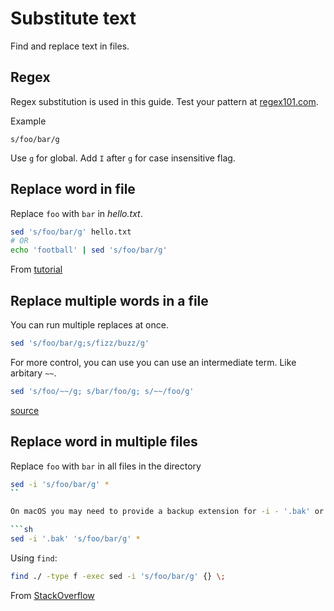 # Substitute text

Find and replace text in files.

## Regex

Regex substitution is used in this guide. Test your pattern at [regex101.com](https://regex101.com/).

Example
```
s/foo/bar/g
```

Use `g` for global. Add `I` after `g` for case insensitive flag.

## Replace word in file

Replace `foo` with `bar` in _hello.txt_.

```sh
sed 's/foo/bar/g' hello.txt
# OR
echo 'football' | sed 's/foo/bar/g'
```

From [tutorial](https://www.cyberciti.biz/faq/how-to-use-sed-to-find-and-replace-text-in-files-in-linux-unix-shell/)


## Replace multiple words in a file

You can run multiple replaces at once.

```sh
sed 's/foo/bar/g;s/fizz/buzz/g'
```

For more control, you can use you can use an intermediate term. Like arbitary `~~`.

```sh
sed 's/foo/~~/g; s/bar/foo/g; s/~~/foo/g'
```

[source](https://stackoverflow.com/questions/26568952/how-to-replace-multiple-patterns-at-once-with-sed)


## Replace word in multiple files

Replace `foo` with `bar` in all files in the directory

```sh
sed -i 's/foo/bar/g' *
``

On macOS you may need to provide a backup extension for -i - '.bak' or '' for no backup.

```sh
sed -i '.bak' 's/foo/bar/g' *
```

Using `find`:

```sh
find ./ -type f -exec sed -i 's/foo/bar/g' {} \;
```


From [StackOverflow](https://stackoverflow.com/questions/11392478/how-to-replace-a-string-in-multiple-files-in-linux-command-line)
<!--stackedit_data:
eyJoaXN0b3J5IjpbLTE2MDcyODQyNzVdfQ==
-->